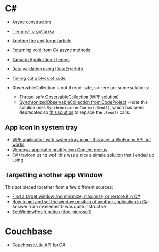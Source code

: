 # C#
- [Async constructors](https://blog.stephencleary.com/2013/01/async-oop-2-constructors.html)

- [Fire and Forget tasks](https://stackoverflow.com/questions/12803012/fire-and-forget-with-async-vs-old-async-delegate)
- [Another fire and forget article ](https://johnthiriet.com/removing-async-void/)
- [Returning void from C# async methods](https://app.pluralsight.com/guides/returning-void-from-c-async-method)
- [Xamarin Application Themes](https://docs.microsoft.com/en-us/xamarin/xamarin-forms/user-interface/theming/theming)
- [Data validation using IDataErrorInfo](https://www.codeproject.com/tips/858492/wpf-validation-using-idataerrorinfo)
- [Timing out a block of code](https://stackoverflow.com/questions/13513650/how-to-set-timeout-for-a-line-of-c-sharp-code)
- ObservableCollection is not thread-safe, so here are some solutions:
  - [Thread-safe ObservableCollection (WPF solution)](https://stackoverflow.com/questions/23108045/how-to-make-observablecollection-thread-safe)
  - [SynchronizedObservableCollection from CodeProject](https://www.codeproject.com/tips/998619/thread-safe-observablecollection-t) - note this solution uses ```SynchronizationContext.Send()```, which has been deprecated so [this solution](https://stackoverflow.com/questions/22441499/replacement-for-synchronizationcontext-send-in-portable-class-libraries) to replace the ```.Send()``` calls.
  
 ## App icon in system tray
 - [WPF application with system tray icon - this uses a WinForms API but works](https://stackoverflow.com/questions/1472633/wpf-application-that-only-has-a-tray-icon)
 - [Windows applicatio nnotify icon Context menus](https://docs.microsoft.com/en-us/dotnet/api/system.windows.forms.notifyicon.contextmenu?view=netframework-4.8)
 - [C# trayicon using wpf](https://stackoverflow.com/questions/12428006/c-sharp-trayicon-using-wpf): this was a nice a simple solution that I ended up using
 
## Targetting another app Window
This got pieced together from a few different sources:
- [Find a target window and minimize, maximize, or restore it in C#](http://csharphelper.com/blog/2016/12/find-a-target-window-and-minimize-maximize-or-restore-it-in-c/)
- [How to get and set the window position of another application in C#](https://stackoverflow.com/questions/1364440/how-to-get-and-set-the-window-position-of-another-application-in-c-sharp): Answer from mkelement0 was quite instructive
- [SetWindowPos function (doc.microsoft)](https://docs.microsoft.com/en-us/windows/win32/api/winuser/nf-winuser-setwindowpos)

# Couchbase
- [Couchbase.Lite API for C#](https://docs.couchbase.com/couchbase-lite/current/csharp.html)
